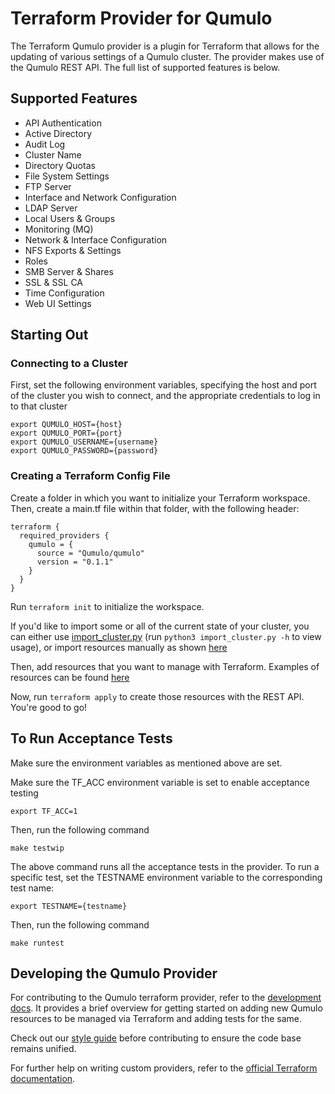 # Terraform Provider for Qumulo

The Terraform Qumulo provider is a plugin for Terraform that allows for the updating of various settings of a Qumulo cluster. The provider makes use of the Qumulo REST API. The full list of supported features is below.

## Supported Features
- API Authentication
- Active Directory
- Audit Log
- Cluster Name
- Directory Quotas
- File System Settings
- FTP Server
- Interface and Network Configuration
- LDAP Server
- Local Users & Groups
- Monitoring (MQ)
- Network & Interface Configuration
- NFS Exports & Settings
- Roles
- SMB Server & Shares
- SSL & SSL CA
- Time Configuration
- Web UI Settings

## Starting Out
### Connecting to a Cluster
First, set the following environment variables, specifying the host and port of the cluster you wish to connect, and the appropriate credentials to log in to that cluster

    export QUMULO_HOST={host}
    export QUMULO_PORT={port}
    export QUMULO_USERNAME={username}
    export QUMULO_PASSWORD={password}

### Creating a Terraform Config File
Create a folder in which you want to initialize your Terraform workspace. Then, create a main.tf file within that folder, with the following header:

    terraform {
      required_providers {
        qumulo = {
          source = "Qumulo/qumulo"
          version = "0.1.1"
        }
      }
    }

Run `terraform init` to initialize the workspace.

If you'd like to import some or all of the current state of your cluster, you can either use [import_cluster.py](/examples/imports/import_cluster.py) (run `python3 import_cluster.py -h` to view usage), or import resources manually as shown [here](/IMPORT.md)

Then, add resources that you want to manage with Terraform. Examples of resources can be found [here](/examples/main.tf)

Now, run `terraform apply` to create those resources with the REST API. You're good to go!

## To Run Acceptance Tests
Make sure the environment variables as mentioned above are set. 

Make sure the TF_ACC environment variable is set to enable acceptance testing

    export TF_ACC=1

Then, run the following command

    make testwip

The above command runs all the acceptance tests in the provider.
To run a specific test, set the TESTNAME environment variable to the corresponding test name:

    export TESTNAME={testname}

Then, run the following command

    make runtest

## Developing the Qumulo Provider

For contributing to the Qumulo terraform provider, refer to the [development docs](https://github.com/Qumulo/terraform-provider-qumulo/blob/main/docs/TF-RESOURCE.md). It provides a brief overview for getting started on adding new Qumulo resources to be managed via Terraform and adding tests for the same. 

Check out our [style guide](/STYLE.md) before contributing to ensure the code base remains unified.

For further help on writing custom providers, refer to the [official Terraform documentation](https://www.hashicorp.com/blog/writing-custom-terraform-providers).
